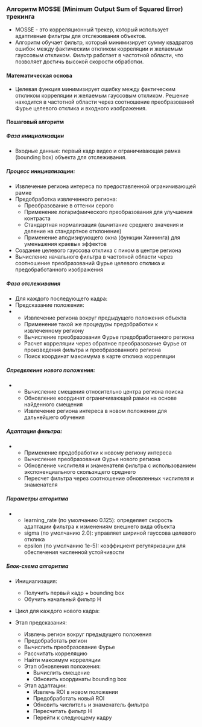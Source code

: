 ### Алгоритм MOSSE (Minimum Output Sum of Squared Error) трекинга
* MOSSE - это корреляционный трекер, который использует адаптивные фильтры для отслеживания объектов. 
* Алгоритм обучает фильтр, который минимизирует сумму квадратов ошибок между фактическим откликом корреляции и желаемым гауссовым откликом. Фильтр работает в частотной области, что позволяет достичь высокой скорости обработки.

#### Математическая основа
* Целевая функция минимизирует ошибку между фактическим откликом корреляции и желаемым гауссовым откликом. Решение находится в частотной области через соотношение преобразований Фурье целевого отклика и входного изображения.

#### Пошаговый алгоритм
##### Фаза инициализации
* Входные данные: первый кадр видео и ограничивающая рамка (bounding box) объекта для отслеживания.

##### Процесс инициализации:
* Извлечение региона интереса по предоставленной ограничивающей рамке
* Предобработка извлеченного региона:
    * Преобразование в оттенки серого
    * Применение логарифмического преобразования для улучшения контраста
    * Стандартная нормализация (вычитание среднего значения и деление на стандартное отклонение)
    * Применение аподизирующего окна (функции Ханнинга) для уменьшения краевых эффектов
* Создание целевого гауссова отклика с пиком в центре региона
* Вычисление начального фильтра в частотной области через соотношение преобразований Фурье целевого отклика и предобработанного изображения

##### Фаза отслеживания
* Для каждого последующего кадра:
* Предсказание положения:
* 
    * Извлечение региона вокруг предыдущего положения объекта
    * Применение такой же процедуры предобработки к извлеченному региону
    * Вычисление преобразования Фурье предобработанного региона
    * Расчет корреляции через обратное преобразование Фурье от произведения фильтра и преобразованного региона
    * Поиск координат максимума в карте отклика корреляции

##### Определение нового положения:
* 
    * Вычисление смещения относительно центра региона поиска
    * Обновление координат ограничивающей рамки на основе найденного смещения
    * Извлечение региона интереса в новом положении для дальнейшего обучения

##### Адаптация фильтра:
* 
    * Применение предобработки к новому региону интереса
    * Вычисление преобразования Фурье нового региона
    * Обновление числителя и знаменателя фильтра с использованием экспоненциального скользящего среднего
    * Пересчет фильтра через соотношение обновленных числителя и знаменателя

##### Параметры алгоритма
* 
    * learning_rate (по умолчанию 0.125): определяет скорость адаптации фильтра к изменениям внешнего вида объекта
    * sigma (по умолчанию 2.0): управляет шириной гауссова целевого отклика
    * epsilon (по умолчанию 1e-5): коэффициент регуляризации для обеспечения численной устойчивости

##### Блок-схема алгоритма
* Инициализация:
    * Получить первый кадр + bounding box
    * Обучить начальный фильтр H

* Цикл для каждого нового кадра:
* Этап предсказания:
    * Извлечь регион вокруг предыдущего положения
    * Предобработать регион
    * Вычислить преобразование Фурье
    * Рассчитать корреляцию
    * Найти максимум корреляции
    * Этап обновления положения:
        * Вычислить смещение
        * Обновить координаты bounding box
    * Этап адаптации:
        * Извлечь ROI в новом положении
        * Предобработать новый ROI
        * Обновить числитель и знаменатель фильтра
        * Пересчитать фильтр H
        * Перейти к следующему кадру